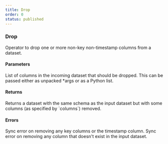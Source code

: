 ```yaml
---
title: Drop
order: 0
status: published
---
```

### Drop

<Divider>
<LeftSection>
Operator to drop one or more non-key non-timestamp columns from a dataset.

#### Parameters

<Expandable title="columns" type="List[str]">
List of columns in the incoming dataset that should be dropped. This can be passed
either as unpacked *args or as a Python list.
</Expandable>


#### Returns

<Expandable type="Dataset">
Returns a dataset with the same schema as the input dataset but with some columns
(as specified by `columns`) removed.
</Expandable>

#### Errors
<Expandable title="Dropping key/timestamp columns">
Sync error on removing any key columns or the timestamp column.
</Expandable>

<Expandable title="Dropping non-existent columns">
Sync error on removing any column that doesn't exist in the input dataset.
</Expandable>

</LeftSection>


<RightSection>
<pre snippet="api-reference/operators/drop#basic" status="success"
    message="Can pass names via *args or kwarg columns">
</pre>
<pre snippet="api-reference/operators/drop#incorrect_type" status="error"
    message="Can not drop key or timestamp columns">
</pre>
<pre snippet="api-reference/operators/drop#missing_column" status="error"
    message="Can not drop a non-existent column">
</pre>

</RightSection>
</Divider>